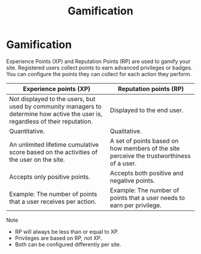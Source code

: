 ﻿---
uid: gamification
topic: gamification
locale: en
title: Gamification
dnneditions: Evoq Engage
dnnversion: 09.02.00
parent-topic: community-managers-managing-your-community-overview
related-topics: engagement-influence
---

# Gamification

Experience Points (XP) and Reputation Points (RP) are used to gamify your site. Registered users collect points to earn advanced privileges or badges. You can configure the points they can collect for each action they perform.

|**Experience points (XP)**|**Reputation points (RP)**|
|---|---|
|Not displayed to the users, but used by community managers to determine how active the user is, regardless of their reputation.|Displayed to the end user.|
|Quantitative.|Qualitative.|
|An unlimited lifetime cumulative score based on the activities of the user on the site.|A set of points based on how members of the site perceive the trustworthiness of a user.|
|Accepts only positive points.|Accepts both positive and negative points.|
|Example: The number of points that a user receives per action.|Example: The number of points that a user needs to earn per privilege.|

> [!Note]
> *   RP will always be less than or equal to XP.
> *   Privileges are based on RP, not XP.
> *   Both can be configured differently per site.
